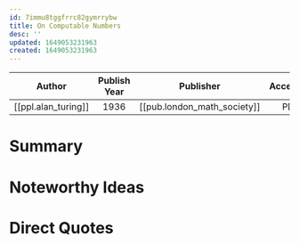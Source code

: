 ```yaml
---
id: 7immu8tggfrrc82gymrrybw
title: On Computable Numbers
desc: ''
updated: 1649053231963
created: 1649053231963
---
```



| Author | Publish Year | Publisher | Accessed | Link |
| :-------: | :------------:|:------------:|:------:| :---: |
| [[ppl.alan_turing]]| 1936 | [[pub.london_math_society]] | PDF | https://www.cs.virginia.edu/~robins/Turing_Paper_1936.pdf |

# Summary

# Noteworthy Ideas

# Direct Quotes
